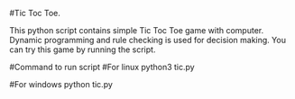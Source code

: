 #Tic Toc Toe.

This python script contains simple Tic Toc Toe game with computer.
Dynamic programming and rule checking is used for decision making.
You can try this game by running the script.

#Command to run script
#For linux
python3 tic.py

#For windows
python tic.py

